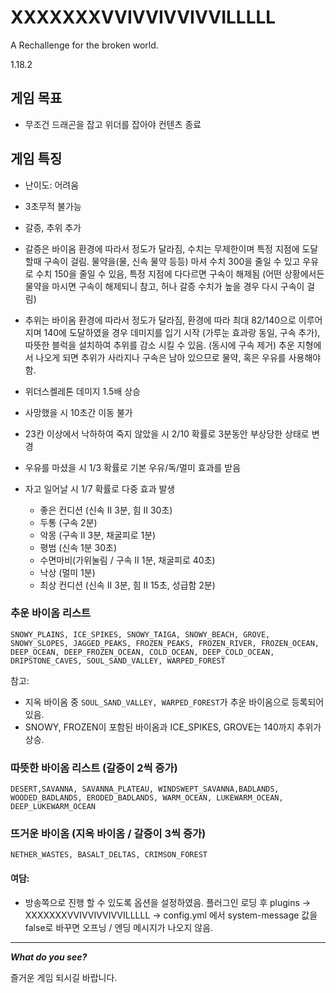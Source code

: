 # XXXXXXXVVIVVIVVIVVILLLLL
A Rechallenge for the broken world.

1.18.2

## 게임 목표
- 무조건 드래곤을 잡고 위더를 잡아야 컨텐츠 종료

## 게임 특징
- 난이도: 어려움
- 3초무적 불가능
- 갈증, 추위 추가

- 갈증은 바이옴 환경에 따라서 정도가 달라짐, 수치는 무제한이며 특정 지점에 도달할때 구속이 걸림. 물약을(물, 신속 물약 등등) 마셔 수치 300을 줄일 수 있고 우유로 수치 150을 줄일 수 있음, 특정 지점에 다다르면 구속이 해제됨 (어떤 상황에서든 물약을 마시면 구속이 해제되니 참고, 허나 갈증 수치가 높을 경우 다시 구속이 걸림)
- 추위는 바이옴 환경에 따라서 정도가 달라짐, 환경에 따라 최대 82/140으로 이루어지며 140에 도달하였을 경우 데미지를 입기 시작 (가루눈 효과랑 동일, 구속 추가), 따뜻한 블럭을 설치하여 추위를 감소 시킬 수 있음. (동시에 구속 제거) 추운 지형에서 나오게 되면 추위가 사라지나 구속은 남아 있으므로 물약, 혹은 우유를 사용해야함.

- 위더스켈레톤 데미지 1.5배 상승
- 사망했을 시 10초간 이동 불가
- 23칸 이상에서 낙하하여 죽지 않았을 시 2/10 확률로 3분동안 부상당한 상태로 변경

- 우유를 마셨을 시 1/3 확률로 기본 우유/독/멀미 효과를 받음
- 자고 일어날 시 1/7 확률로 다중 효과 발생
    - 좋은 컨디션 (신속 II 3분, 힘 II 30초)
    - 두통 (구속 2분)
    - 악몽 (구속 II 3분, 채굴피로 1분)
    - 평범 (신속 1분 30초)
    - 수면마비(가위눌림 / 구속 II 1분, 채굴피로 40초)
    - 낙상 (멀미 1분)
    - 최상 컨디션 (신속 II 3분, 힘 II 15초, 성급함 2분)

### 추운 바이옴 리스트

`SNOWY_PLAINS, ICE_SPIKES, SNOWY_TAIGA, SNOWY_BEACH, GROVE, SNOWY_SLOPES, JAGGED_PEAKS, FROZEN_PEAKS, FROZEN_RIVER, FROZEN_OCEAN, DEEP_OCEAN, DEEP_FROZEN_OCEAN, COLD_OCEAN, DEEP_COLD_OCEAN, DRIPSTONE_CAVES, SOUL_SAND_VALLEY, WARPED_FOREST`

참고:
- 지옥 바이옴 중 `SOUL_SAND_VALLEY, WARPED_FOREST`가 추운 바이옴으로 등록되어있음.
- SNOWY, FROZEN이 포함된 바이옴과 ICE_SPIKES, GROVE는 140까지 추위가 상승.

### 따뜻한 바이옴 리스트 (갈증이 2씩 증가)

`DESERT,SAVANNA, SAVANNA_PLATEAU, WINDSWEPT_SAVANNA,BADLANDS, WOODED_BADLANDS, ERODED_BADLANDS, WARM_OCEAN, LUKEWARM_OCEAN, DEEP_LUKEWARM_OCEAN`

### 뜨거운 바이옴 (지옥 바이옴 / 갈증이 3씩 증가)

`NETHER_WASTES, BASALT_DELTAS, CRIMSON_FOREST`

#### 여담:

- 방송쪽으로 진행 할 수 있도록 옵션을 설정하였음. 플러그인 로딩 후 plugins -> XXXXXXXVVIVVIVVIVVILLLLL -> config.yml 에서 system-message 값을 false로 바꾸면 오프닝 / 엔딩 메시지가 나오지 않음.

---

**_What do you see?_**

즐거운 게임 되시길 바랍니다.
